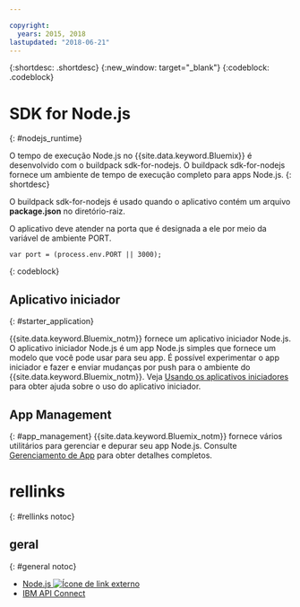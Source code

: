 ```yaml
---

copyright:
  years: 2015, 2018
lastupdated: "2018-06-21"
---
```


{:shortdesc: .shortdesc}
{:new_window: target="_blank"}
{:codeblock: .codeblock}


# SDK for Node.js
{: #nodejs_runtime}

O tempo de execução Node.js no {{site.data.keyword.Bluemix}} é desenvolvido com o buildpack sdk-for-nodejs.
O buildpack sdk-for-nodejs fornece um ambiente de tempo de execução completo para apps Node.js.
{: shortdesc}

O buildpack sdk-for-nodejs é usado quando o aplicativo contém um arquivo **package.json** no diretório-raiz.

O aplicativo deve atender na porta que é designada a ele por meio da variável de ambiente PORT.
```
var port = (process.env.PORT || 3000);
```
{: codeblock}

## Aplicativo iniciador
{: #starter_application}

{{site.data.keyword.Bluemix_notm}} fornece um aplicativo iniciador Node.js.  O aplicativo iniciador Node.js é um app Node.js simples que fornece um modelo que você pode usar para seu app. É possível experimentar o app iniciador e fazer e enviar mudanças por push para o ambiente do {{site.data.keyword.Bluemix_notm}}. Veja [Usando os aplicativos iniciadores](../common/starter_app_usage.html) para obter ajuda sobre o uso do aplicativo iniciador.

## App Management
{: #app_management}
{{site.data.keyword.Bluemix_notm}} fornece vários utilitários para gerenciar e depurar seu app Node.js.  Consulte [Gerenciamento de App](../common/app_mng.html) para obter detalhes completos.

# rellinks
{: #rellinks notoc}
## geral
{: #general notoc}
* [Node.js ![Ícone de link externo](../../icons/launch-glyph.svg "Ícone de link externo")](https://nodejs.org)
* [IBM API Connect](https://strongloop.com/)
